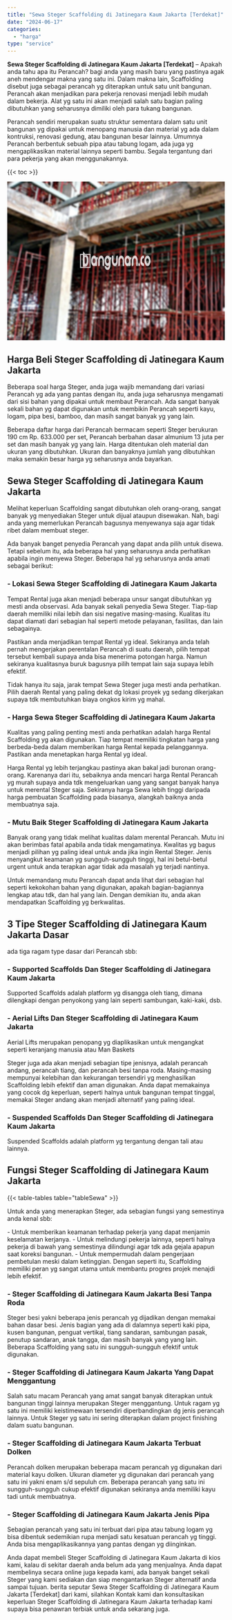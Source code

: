 ```yaml
---
title: "Sewa Steger Scaffolding di Jatinegara Kaum Jakarta [Terdekat]"
date: "2024-06-17"
categories: 
  - "harga"
type: "service"
---
```


**Sewa Steger Scaffolding di Jatinegara Kaum Jakarta \[Terdekat\]** – Apakah anda tahu apa itu Perancah? bagi anda yang masih baru yang pastinya agak aneh mendengar makna yang satu ini. Dalam makna lain, Scaffolding disebut juga sebagai perancah yg diterapkan untuk satu unit bangunan. Perancah akan menjadikan para pekerja renovasi menjadi lebih mudah dalam bekerja. Alat yg satu ini akan menjadi salah satu bagian paling dibutuhkan yang seharusnya dimiliki oleh para tukang bangunan.

Perancah sendiri merupakan suatu struktur sementara dalam satu unit bangunan yg dipakai untuk menopang manusia dan material yg ada dalam kontruksi, renovasi gedung, atau bangunan besar lainnya. Umumnya Perancah berbentuk sebuah pipa atau tabung logam, ada juga yg mengaplikasikan material lainnya seperti bambu. Segala tergantung dari para pekerja yang akan menggunakannya.

{{< toc >}}

![Sewa Steger Scaffolding di Jatinegara Kaum Jakarta [Terdekat]](/images/sewa-scaffolding-steger-17.png)

## Harga Beli Steger Scaffolding di Jatinegara Kaum Jakarta

Beberapa soal harga Steger, anda juga wajib memandang dari variasi Perancah yg ada yang pantas dengan itu, anda juga seharusnya mengamati dari sisi bahan yang dipakai untuk membaut Perancah. Ada sangat banyak sekali bahan yg dapat digunakan untuk membikin Perancah seperti kayu, logam, pipa besi, bamboo, dan masih sangat banyak yg yang lain.

Beberapa daftar harga dari Perancah bermacam seperti Steger berukuran 190 cm Rp. 633.000 per set, Perancah berbahan dasar almunium 13 juta per set dan masih banyak yg yang lain. Harga ditentukan oleh material dan ukuran yang dibutuhkan. Ukuran dan banyaknya jumlah yang dibutuhkan maka semakin besar harga yg seharusnya anda bayarkan.

## Sewa Steger Scaffolding di Jatinegara Kaum Jakarta

Melihat keperluan Scaffolding sangat dibutuhkan oleh orang-orang, sangat banyak yg menyediakan Steger untuk dijual ataupun disewakan. Nah, bagi anda yang memerlukan Perancah bagusnya menyewanya saja agar tidak ribet dalam membuat steger.

Ada banyak banget penyedia Perancah yang dapat anda pilih untuk disewa. Tetapi sebelum itu, ada beberapa hal yang seharusnya anda perhatikan apabila ingin menyewa Steger. Beberapa hal yg seharusnya anda amati sebagai berikut:

### \- Lokasi Sewa Steger Scaffolding di Jatinegara Kaum Jakarta

Tempat Rental juga akan menjadi beberapa unsur sangat dibutuhkan yg mesti anda observasi. Ada banyak sekali penyedia Sewa Steger. Tiap-tiap daerah memiliki nilai lebih dan sisi negative masing-masing. Kualitas itu dapat diamati dari sebagian hal seperti metode pelayanan, fasilitas, dan lain sebagainya.

Pastikan anda menjadikan tempat Rental yg ideal. Sekiranya anda telah pernah mengerjakan perentalan Perancah di suatu daerah, pilih tempat tersebut kembali supaya anda bisa menerima potongan harga. Namun sekiranya kualitasnya buruk bagusnya pilih tempat lain saja supaya lebih efektif.

Tidak hanya itu saja, jarak tempat Sewa Steger juga mesti anda perhatikan. Pilih daerah Rental yang paling dekat dg lokasi proyek yg sedang dikerjakan supaya tdk membutuhkan biaya ongkos kirim yg mahal.

### \- Harga Sewa Steger Scaffolding di Jatinegara Kaum Jakarta

Kualitas yang paling penting mesti anda perhatikan adalah harga Rental Scaffolding yg akan digunakan. Tiap tempat memiliki tingkatan harga yang berbeda-beda dalam memberikan harga Rental kepada pelanggannya. Pastikan anda menetapkan harga Rental yg ideal.

Harga Rental yg lebih terjangkau pastinya akan bakal jadi buronan orang-orang. Karenanya dari itu, sebaiknya anda mencari harga Rental Perancah yg murah supaya anda tdk mengeluarkan uang yang sangat banyak hanya untuk merental Steger saja. Sekiranya harga Sewa lebih tinggi daripada harga pembuatan Scaffolding pada biasanya, alangkah baiknya anda membuatnya saja.

### \- Mutu Baik Steger Scaffolding di Jatinegara Kaum Jakarta

Banyak orang yang tidak melihat kualitas dalam merental Perancah. Mutu ini akan berimbas fatal apabila anda tidak mengamatinya. Kwalitas yg bagus menjadi pilihan yg paling ideal untuk anda jika ingin Rental Steger. Jenis menyangkut keamanan yg sungguh-sungguh tinggi, hal ini betul-betul urgent untuk anda terapkan agar tidak ada masalah yg terjadi nantinya.

Untuk memandang mutu Perancah dapat anda lihat dari sebagian hal seperti kekokohan bahan yang digunakan, apakah bagian-bagiannya lengkap atau tdk, dan hal yang lain. Dengan demikian itu, anda akan mendapatkan Scaffolding yg berkwalitas.

## 3 Tipe Steger Scaffolding di Jatinegara Kaum Jakarta Dasar

ada tiga ragam type dasar dari Perancah sbb:

### \- Supported Scaffolds Dan Steger Scaffolding di Jatinegara Kaum Jakarta

Supported Scaffolds adalah platform yg disangga oleh tiang, dimana dilengkapi dengan penyokong yang lain seperti sambungan, kaki-kaki, dsb.

### \- Aerial Lifts Dan Steger Scaffolding di Jatinegara Kaum Jakarta

Aerial Lifts merupakan penopang yg diaplikasikan untuk mengangkat seperti keranjang manusia atau Man Baskets

Steger juga ada akan menjadi sebagian tipe jenisnya, adalah perancah andang, perancah tiang, dan perancah besi tanpa roda. Masing-masing mempunyai kelebihan dan kekurangan tersendiri yg menghasilkan Scaffolding lebih efektif dan aman digunakan. Anda dapat memakainya yang cocok dg keperluan, seperti halnya untuk bangunan tempat tinggal, memakai Steger andang akan menjadi alternatif yang paling ideal.

### \- Suspended Scaffolds Dan Steger Scaffolding di Jatinegara Kaum Jakarta

Suspended Scaffolds adalah platform yg tergantung dengan tali atau lainnya.

## Fungsi Steger Scaffolding di Jatinegara Kaum Jakarta

{{< table-tables table="tableSewa" >}}

Untuk anda yang menerapkan Steger, ada sebagian fungsi yang semestinya anda kenal sbb:

\- Untuk memberikan keamanan terhadap pekerja yang dapat menjamin keselamatan kerjanya. - Untuk melindungi pekerja lainnya, seperti halnya pekerja di bawah yang semestinya dilindungi agar tdk ada gejala apapun saat koreksi bangunan. - Untuk mempermudah dalam pengerjaan pembetulan meski dalam ketinggian. Dengan seperti itu, Scaffolding memiliki peran yg sangat utama untuk membantu progres projek menajdi lebih efektif.

### \- Steger Scaffolding di Jatinegara Kaum Jakarta Besi Tanpa Roda

Steger besi yakni beberapa jenis perancah yg dijadikan dengan memakai bahan dasar besi. Jenis bagian yang ada di dalamnya seperti kaki pipa, kusen bangunan, penguat vertikal, tiang sandaran, sambungan pasak, penutup sandaran, anak tangga, dan masih banyak yang yang lain. Beberapa Scaffolding yang satu ini sungguh-sungguh efektif untuk digunakan.

### \- Steger Scaffolding di Jatinegara Kaum Jakarta Yang Dapat Menggantung

Salah satu macam Perancah yang amat sangat banyak diterapkan untuk bangunan tinggi lainnya merupakan Steger menggantung. Untuk ragam yg satu ini memiliki keistimewaan tersendiri diperbandingkan dg jenis perancah lainnya. Untuk Steger yg satu ini sering diterapkan dalam project finishing dalam suatu bangunan.

### \- Steger Scaffolding di Jatinegara Kaum Jakarta Terbuat Dolken

Perancah dolken merupakan beberapa macam perancah yg digunakan dari material kayu dolken. Ukuran diameter yg digunakan dari perancah yang satu ini yakni enam s/d sepuluh cm. Beberapa perancah yang satu ini sungguh-sungguh cukup efektif digunakan sekiranya anda memiliki kayu tadi untuk membuatnya.

### \- Steger Scaffolding di Jatinegara Kaum Jakarta Jenis Pipa

Sebagian perancah yang satu ini terbuat dari pipa atau tabung logam yg bisa dibentuk sedemikian rupa menjadi satu kesatuan perancah yg tinggi. Anda bisa mengaplikasikannya yang pantas dengan yg diinginkan.

Anda dapat membeli Steger Scaffolding di Jatinegara Kaum Jakarta di kios kami, kalau di sekitar daerah anda belum ada yang menjualnya. Anda dapat membelinya secara online juga kepada kami, ada banyak banget sekali Steger yang kami sediakan dan siap mengantarkan Steger alternatif anda sampai tujuan. berita seputar Sewa Steger Scaffolding di Jatinegara Kaum Jakarta \[Terdekat\] dari kami, silahkan Kontak kami dan konsultasikan keperluan Steger Scaffolding di Jatinegara Kaum Jakarta terhadap kami supaya bisa penawran terbiak untuk anda sekarang juga.
